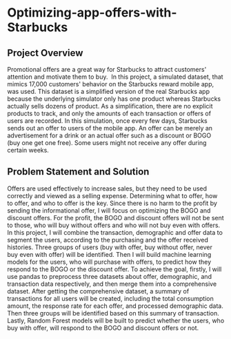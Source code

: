 # Optimizing-app-offers-with-Starbucks

## Project Overview <br>
Promotional offers are a great way for Starbucks to attract customers' attention and motivate them to buy. 
In this project, a simulated dataset, that mimics 17,000 customers' behavior on the Starbucks reward mobile app, was used. This dataset is a simplified version of the real Starbucks app because the underlying simulator only has one product whereas Starbucks actually sells dozens of product. As a simplification, there are no explicit products to track, and only the amounts of each transaction or offers of users are recorded. In this simulation, once every few days, Starbucks sends out an offer to users of the mobile app. An offer can be merely an advertisement for a drink or an actual offer such as a discount or BOGO (buy one get one free). Some users might not receive any offer during certain weeks. 


## Problem Statement and Solution <br>
Offers are used effectively to increase sales, but they need to be used correctly and viewed as a selling expense. Determining what to offer, how to offer, and who to offer is the key. Since there is no harm to the profit by sending the informational offer, I will focus on optimizing the BOGO and discount offers. For the profit, the BOGO and discount offers will not be sent to those, who will buy without offers and who will not buy even with offers.
In this project, I will combine the transaction, demographic and offer data to segment the users, according to the purchasing and the offer received histories. Three groups of users (buy with offer, buy without offer, never buy even with offer) will be identified. Then I will build machine learning models for the users, who will purchase with offers, to predict how they respond to the BOGO or the discount offer.
To achieve the goal, firstly, I will use pandas to preprocess three datasets about offer, demographic, and transaction data respectively, and then merge them into a comprehensive dataset. After getting the comprehensive dataset, a summary of transactions for all users will be created, including the total consumption amount, the response rate for each offer, and processed demographic data. Then three groups will be identified based on this summary of transaction. Lastly, Random Forest models will be built to predict whether the users, who buy with offer, will respond to the BOGO and discount offers or not.

